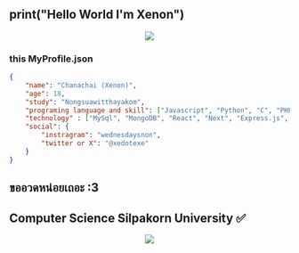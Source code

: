 <h2>print("Hello World I'm Xenon")</h2>

<p align="center">
    <img src="https://lanyard.cnrad.dev/api/628826650972258344"/>
</p>

### this MyProfile.json

```json
{
    "name": "Chanachai (Xenon)",
    "age": 18,
    "study": "Nongsuawitthayakom",
    "programing language and skill": ["Javascript", "Python", "C", "PHP", "HTML", "CSS"],
    "technology" : ["MySql", "MongoDB", "React", "Next", "Express.js", "Bootstrap", "Discord.js"],
    "social": {
        "instragram": "wednesdaysnon",
        "twitter or X": "@xedotexe"
    }
}
```
<h2>ขออวดหน่อยเถอะ :3</h2>
<h2>Computer Science Silpakorn University ✅</h2>
<p align="center">
    <img src="https://cdn.discordapp.com/attachments/941169073146966016/1335175410442440825/image.png?ex=679f3680&is=679de500&hm=a3bdf1964bd9080c078bb999799b48c2ed7ba48c5e692d3c908380cd69f8475a&"/>
</p>
